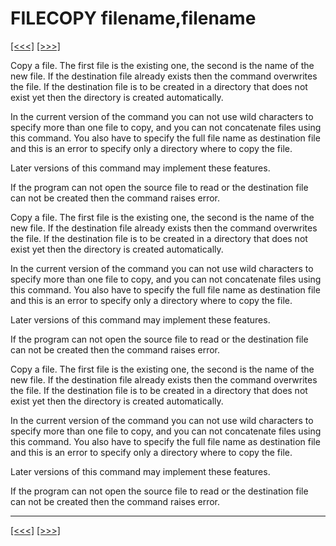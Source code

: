 # FILECOPY filename,filename

[\[\<\<\<\]](ug_25.60.md) [\[\>\>\>\]](ug_25.62.md)

Copy a file. The first file is the existing one, the second is the name
of the new file. If the destination file already exists then the command
overwrites the file. If the destination file is to be created in a
directory that does not exist yet then the directory is created
automatically.

In the current version of the command you can not use wild characters to
specify more than one file to copy, and you can not concatenate files
using this command. You also have to specify the full file name as
destination file and this is an error to specify only a directory where
to copy the file.

Later versions of this command may implement these features.

If the program can not open the source file to read or the destination
file can not be created then the command raises error.

Copy a file. The first file is the existing one, the second is the name
of the new file. If the destination file already exists then the command
overwrites the file. If the destination file is to be created in a
directory that does not exist yet then the directory is created
automatically.

In the current version of the command you can not use wild characters to
specify more than one file to copy, and you can not concatenate files
using this command. You also have to specify the full file name as
destination file and this is an error to specify only a directory where
to copy the file.

Later versions of this command may implement these features.

If the program can not open the source file to read or the destination
file can not be created then the command raises error.

Copy a file. The first file is the existing one, the second is the name
of the new file. If the destination file already exists then the command
overwrites the file. If the destination file is to be created in a
directory that does not exist yet then the directory is created
automatically.

In the current version of the command you can not use wild characters to
specify more than one file to copy, and you can not concatenate files
using this command. You also have to specify the full file name as
destination file and this is an error to specify only a directory where
to copy the file.

Later versions of this command may implement these features.

If the program can not open the source file to read or the destination
file can not be created then the command raises error.

-----

[\[\<\<\<\]](ug_25.60.md) [\[\>\>\>\]](ug_25.62.md)
